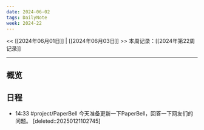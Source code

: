```yaml
---
date: 2024-06-02
tags: DailyNote
week: 2024-22
---
```

<< [[2024年06月01日]] | [[2024年06月03日]] >>
本周记录：[[2024年第22周记录]]

-----

## 概览

## 日程

- 14:33 #project/PaperBell 今天准备更新一下PaperBell，回答一下网友们的问题。
 [deleted::20250121102745]
